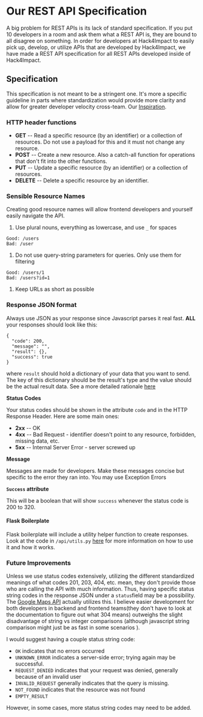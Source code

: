 # Our REST API Specification

A big problem for REST APIs is its lack of standard specification. If you put 10 developers in a room and ask them what a REST API is, they are bound to all disagree on something. In order for developers at Hack4Impact to easily pick up, develop, or utilize APIs that are developed by Hack4Impact, we have made a REST API specification for all REST APIs developed inside of Hack4Impact.

## Specification

This specification is not meant to be a stringent one. It's more a specific guideline in parts where standardization would provide more clarity and allow for greater developer velocity cross-team. Our [Inspiration](https://medium.com/@shazow/how-i-design-json-api-responses-71900f00f2db).

### HTTP header functions

* **GET** -- Read a specific resource \(by an identifier\) or a collection of resources. Do not use a payload for this and it must not change any resource.
* **POST** -- Create a new resource. Also a catch-all function for operations that don't fit into the other functions.
* **PUT** -- Update a specific resource \(by an identifier\) or a collection of resources.
* **DELETE** -- Delete a specific resource by an identifier.

### Sensible Resource Names

Creating good resource names will allow frontend developers and yourself easily navigate the API.

1. Use plural nouns, everything as lowercase, and use `_` for spaces

```text
Good: /users
Bad: /user
```

1. Do not use query-string parameters for queries. Only use them for filtering

```text
Good: /users/1
Bad: /users?id=1
```

1. Keep URLs as short as possible

### Response JSON format

Always use JSON as your response since Javascript parses it real fast. **ALL** your responses should look like this:

```text
{
  "code": 200, 
  "message": "", 
  "result": {}, 
  "success": true
}
```

where `result` should hold a dictionary of your data that you want to send. The key of this dictionary should be the result's type and the value should be the actual result data. See a more detailed rationale [here](https://medium.com/@shazow/how-i-design-json-api-responses-71900f00f2db#4bab)

**Status Codes**

Your status codes should be shown in the attribute `code` and in the HTTP Response Header. Here are some main ones:

* **2xx** -- OK
* **4xx** -- Bad Request - identifier doesn't point to any resource, forbidden, missing data, etc.
* **5xx** -- Internal Server Error - server screwed up

**Message**

Messages are made for developers. Make these messages concise but specific to the error they ran into. You may use Exception Errors

**`Success` attribute**

This will be a boolean that will show `success` whenever the status code is 200 to 320.

#### Flask Boilerplate

Flask boilerplate will include a utility helper function to create responses. Look at the code in `/api/utils.py` [here](https://github.com/tko22/flask-boilerplate/blob/master/api/utils.py) for more information on how to use it and how it works.

### Future Improvements

Unless we use status codes extensively, utilizing the different standardized meanings of what codes 201, 203, 404, etc. mean, they don't provide those who are calling the API with much information. Thus, having specific status string codes in the response JSON under a `status`field may be a possibility. The [Google Maps API](https://developers.google.com/places/web-service/details) actually utilizes this. I believe easier development for both developers in backend and frontend teams\(they don't have to look at the documentation to figure out what 304 means\) outweighs the slight disadvantage of string vs integer comparisons \(although javascript string comparison might just be as fast in some scenarios \).

I would suggest having a couple status string code:

* `OK` indicates that no errors occurred
* `UNKNOWN_ERROR` indicates a server-side error; trying again may be successful.
* `REQUEST_DENIED` indicates that your request was denied, generally because of an invalid user
* `INVALID_REQUEST` generally indicates that the query is missing.
* `NOT_FOUND` indicates that the resource was not found
* `EMPTY_RESULT`

However, in some cases, more status string codes may need to be added.

